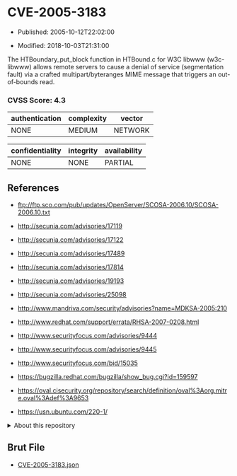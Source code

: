 # CVE-2005-3183

- Published: 2005-10-12T22:02:00

- Modified: 2018-10-03T21:31:00

The HTBoundary_put_block function in HTBound.c for W3C libwww (w3c-libwww) allows remote servers to cause a denial of service (segmentation fault) via a crafted multipart/byteranges MIME message that triggers an out-of-bounds read.

### CVSS Score: **4.3**

| authentication | complexity | vector |
| --- | --- | --- |
| NONE | MEDIUM | NETWORK |

| confidentiality | integrity | availability |
| --- | --- | --- |
| NONE | NONE | PARTIAL |

## References

* ftp://ftp.sco.com/pub/updates/OpenServer/SCOSA-2006.10/SCOSA-2006.10.txt

* http://secunia.com/advisories/17119

* http://secunia.com/advisories/17122

* http://secunia.com/advisories/17489

* http://secunia.com/advisories/17814

* http://secunia.com/advisories/19193

* http://secunia.com/advisories/25098

* http://www.mandriva.com/security/advisories?name=MDKSA-2005:210

* http://www.redhat.com/support/errata/RHSA-2007-0208.html

* http://www.securityfocus.com/advisories/9444

* http://www.securityfocus.com/advisories/9445

* http://www.securityfocus.com/bid/15035

* https://bugzilla.redhat.com/bugzilla/show_bug.cgi?id=159597

* https://oval.cisecurity.org/repository/search/definition/oval%3Aorg.mitre.oval%3Adef%3A9653

* https://usn.ubuntu.com/220-1/

<details>
<summary>About this repository</summary> 

  This repository is part of the project [Live Hack CVE](https://github.com/Live-Hack-CVE). Main website can be found [www.live-hack.org](https://www.live-hack.org) 
  
  Made by [Sn0wAlice](https://github.com/Sn0wAlice) for the people that care about security and need to have a feed of the latest CVEs. Hope you enjoy it, don't forget to star the repo and follow me on [Twitter](https://twitter.com/Sn0wAlice) and [Github](https://github.com/Sn0wAlice). And that is my [personnal website](https://www.alice-snow.me/)

  - [Home Page](https://github.com/Live-Hack-CVE)
  - [Framework](https://github.com/Live-Hack-CVE/cve-framework)
  - [CVE database](https://github.com/Live-Hack-CVE/full_database)
  - [Changelog](https://github.com/Live-Hack-CVE/Changelog)
</details>

## Brut File

* [CVE-2005-3183.json](https://raw.githubusercontent.com/Live-Hack-CVE/full_database/main/cves/2005/CVE-2005-3183.json)

